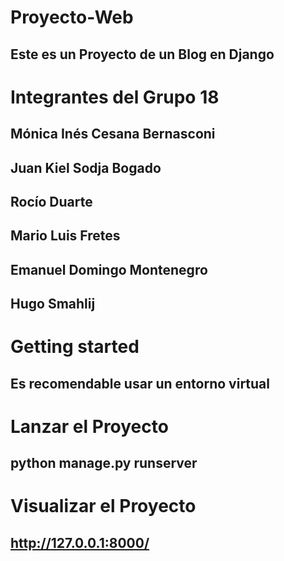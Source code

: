 # Proyecto-Web

## Este es un Proyecto de un Blog en Django

# Integrantes del Grupo 18

## Mónica Inés Cesana Bernasconi
## Juan Kiel Sodja Bogado
## Rocío Duarte
## Mario Luis Fretes
## Emanuel Domingo Montenegro
## Hugo Smahlij

# Getting started

## Es recomendable usar un entorno virtual

# Lanzar el Proyecto

## python manage.py runserver

# Visualizar el Proyecto

## http://127.0.0.1:8000/

